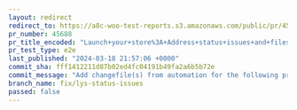```yaml
---
layout: redirect
redirect_to: https://a8c-woo-test-reports.s3.amazonaws.com/public/pr/45688/e2e/index.html
pr_number: 45688
pr_title_encoded: "Launch+your+store%3A+Address+status+issues+and+filesystem"
pr_test_type: e2e
last_published: "2024-03-18 21:57:06 +0000"
commit_sha: fff1412211d87b02ed4fc04191b49fa2a6b5b72e
commit_message: "Add changefile(s) from automation for the following project(s): wooco…"
branch_name: fix/lys-status-issues
passed: false
---
```

